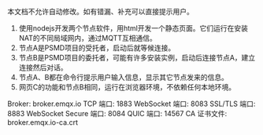 本文档不允许自动修改。如有错漏、补充可以直接提示用户。

1. 使用nodejs开发两个节点软件，用html开发一个静态页面。它们运行在安装NAT的不同局域网内，通过MQTT互相通信。
1. 节点A是PSMD项目的受托者，启动后就等候连接。
1. 节点B是PSMD项目的委托者，可能有许多安装实例，启动后连接节点A，建立连接然后对话。
1. 节点A、B都在命令行提示用户输入信息，显示其它节点发来的信息。
1. 网页C的功能和节点B相同，运行在浏览器环境，不依赖任何本地环境。

Broker:
broker.emqx.io
TCP 端口:
1883
WebSocket 端口:
8083
SSL/TLS 端口:
8883
WebSocket Secure 端口:
8084
QUIC 端口:
14567
CA 证书文件:
broker.emqx.io-ca.crt